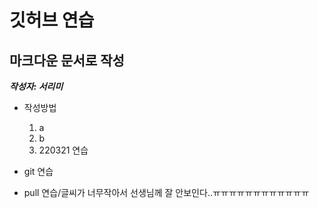 # 깃허브 연습 #

## 마크다운 문서로 작성 ##
___작성자: 서리미___
* 작성방법	
	1. a
	2. b
	3. 220321 연습

* git 연습
* pull 연습/글씨가 너무작아서 선생님께 잘 안보인다..ㅠㅠㅠㅠㅠㅠㅠㅠㅠㅠㅠㅠ
